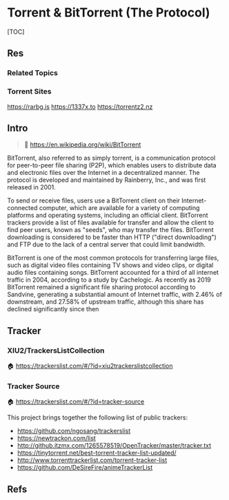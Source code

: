 # Torrent & BitTorrent (The Protocol)

[TOC]



## Res
### Related Topics


### Torrent Sites
https://rarbg.is
https://1337x.to
https://torrentz2.nz



## Intro
> 🔗 https://en.wikipedia.org/wiki/BitTorrent

BitTorrent, also referred to as simply torrent, is a communication protocol for peer-to-peer file sharing (P2P), which enables users to distribute data and electronic files over the Internet in a decentralized manner. The protocol is developed and maintained by Rainberry, Inc., and was first released in 2001.

To send or receive files, users use a BitTorrent client on their Internet-connected computer, which are available for a variety of computing platforms and operating systems, including an official client. BitTorrent trackers provide a list of files available for transfer and allow the client to find peer users, known as "seeds", who may transfer the files. BitTorrent downloading is considered to be faster than HTTP ("direct downloading") and FTP due to the lack of a central server that could limit bandwidth.

BitTorrent is one of the most common protocols for transferring large files, such as digital video files containing TV shows and video clips, or digital audio files containing songs. BitTorrent accounted for a third of all internet traffic in 2004, according to a study by Cachelogic. As recently as 2019 BitTorrent remained a significant file sharing protocol according to Sandvine, generating a substantial amount of Internet traffic, with 2.46% of downstream, and 27.58% of upstream traffic, although this share has declined significantly since then



## Tracker
### XIU2/TrackersListCollection
🏠 https://trackerslist.com/#/?id=xiu2trackerslistcollection


### Tracker Source
🏠 https://trackerslist.com/#/?id=tracker-source

This project brings together the following list of public trackers:
- https://github.com/ngosang/trackerslist
- https://newtrackon.com/list
- http://github.itzmx.com/1265578519/OpenTracker/master/tracker.txt
- https://tinytorrent.net/best-torrent-tracker-list-updated/
- http://www.torrenttrackerlist.com/torrent-tracker-list
- https://github.com/DeSireFire/animeTrackerList



## Refs

